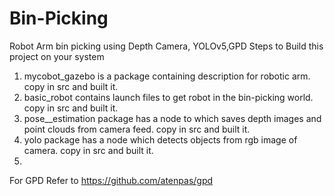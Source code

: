 # Bin-Picking
Robot Arm bin picking using Depth Camera, YOLOv5,GPD
Steps to Build this project on your system
1. mycobot_gazebo is a package containing description for robotic arm. copy in src and built it.
2. basic_robot contains launch files to get robot in the bin-picking world. copy in src and built it.
3. pose__estimation package has a node to which saves depth images and point clouds from camera feed. copy in src and built it.
4. yolo package has a node which detects objects from rgb image of camera. copy in src and built it.
5. 

For GPD Refer to https://github.com/atenpas/gpd

